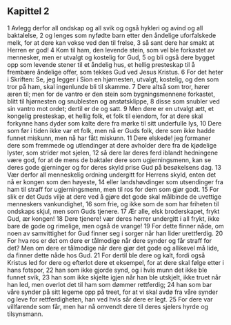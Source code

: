 ## Kapittel 2

1 Avlegg derfor all ondskap og all svik og også hykleri og avind og all baktalelse,
2 og lenges som nyfødte barn etter den åndelige uforfalskede melk, for at dere kan vokse ved den til frelse,
3 så sant dere har smakt at Herren er god!
4 Kom til ham, den levende stein, som vel ble forkastet av mennesker, men er utvalgt og kostelig for Gud,
5 og bli også dere bygget opp som levende stener til et åndelig hus, et hellig presteskap til å frembære åndelige offer, som tekkes Gud ved Jesus Kristus.
6 For det heter i Skriften: Se, jeg legger i Sion en hjørnesten, utvalgt, kostelig, og den som tror på ham, skal ingenlunde bli til skamme.
7 Dere altså som tror, hører æren til; men for de vantro er den stein som bygningsmennene forkastet, blitt til hjørnesten og snublesten og anstøtsklippe,
8 disse som snubler ved sin vantro mot ordet; dertil er de og satt.
9 Men dere er en utvalgt ætt, et kongelig presteskap, et hellig folk, et folk til eiendom, for at dere skal forkynne hans dyder som kalte dere fra mørke til sitt underfulle lys,
10 Dere som før i tiden ikke var et folk, men nå er Guds folk, dere som ikke hadde funnet miskunn, men nå har fått miskunn.
11 Dere elskede! jeg formaner dere som fremmede og utlendinger at dere avholder dere fra de kjødelige lyster, som strider mot sjelen,
12 så dere lar deres ferd iblandt hedningene være god, for at de mens de baktaler dere som ugjerningsmenn, kan se deres gode gjerninger og for deres skyld prise Gud på besøkelsens dag.
13 Vær derfor all menneskelig ordning undergitt for Herrens skyld, enten det nå er kongen som den høyeste,
14 eller landshøvdinger som utsendinger fra ham til straff for ugjerningsmenn, men til ros for dem som gjør godt.
15 For slik er det Guds vilje at dere ved å gjøre det gode skal målbinde de uvettige menneskers vankundighet,
16 som frie, og ikke som de som har friheten til ondskaps skjul, men som Guds tjenere.
17 Ær alle, elsk broderskapet, frykt Gud, ær kongen!
18 Dere tjenere! vær deres herrer undergitt i all frykt, ikke bare de gode og rimelige, men også de vrange!
19 For dette finner nåde, om noen av samvittighet for Gud finner seg i sorger når han lider urettferdig.
20 For hva ros er det om dere er tålmodige når dere synder og får straff for det? Men om dere er tålmodige når dere gjør det gode og allikevel må lide, da finner dette nåde hos Gud.
21 For dertil ble dere og kalt, fordi også Kristus led for dere og efterlot dere et eksempel, for at dere skal følge etter i hans fotspor,
22 han som ikke gjorde synd, og i hvis munn det ikke ble funnet svik,
23 han som ikke skjelte igjen når han ble utskjelt, ikke truet når han led, men overlot det til ham som dømmer rettferdig;
24 han som bar våre synder på sitt legeme opp på treet, for at vi skal avdø fra våre synder og leve for rettferdigheten, han ved hvis sår dere er legt.
25 For dere var villfarende som får, men har nå omvendt dere til deres sjelers hyrde og tilsynsmann.
